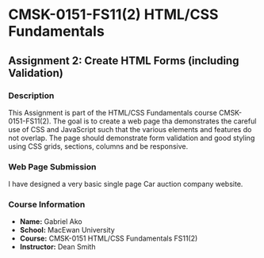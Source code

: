 # CMSK-0151-FS11(2) HTML/CSS Fundamentals

## Assignment 2: Create HTML Forms (including Validation)

### Description

This Assignment is part of the HTML/CSS Fundamentals course CMSK-0151-FS11(2). The goal is to create a web page tha demonstrates the careful use of CSS and JavaScript such that the various elements and features do not overlap. The page should demonstrate form validation and good styling using CSS grids, sections, columns and be responsive.

### Web Page Submission

I have designed a very basic single page Car auction company website.

### Course Information

- **Name:** Gabriel Ako
- **School:** MacEwan University
- **Course:** CMSK-0151 HTML/CSS Fundamentals FS11(2)
- **Instructor:** Dean Smith
